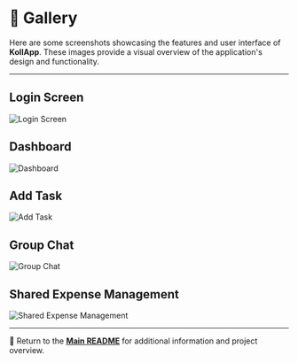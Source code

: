 # 📸 Gallery

Here are some screenshots showcasing the features and user interface of **KollApp**. These images provide a visual overview of the application's design and functionality.

---

## Login Screen

![Login Screen](docs/release3/img)

## Dashboard

![Dashboard](docs/release3/img)

## Add Task

![Add Task](docs/release3/img)

## Group Chat

![Group Chat](docs/release3/img)

## Shared Expense Management

![Shared Expense Management](docs/release3/img)

---

📖 Return to the **[Main README](../../readme.md)** for additional information and project overview.